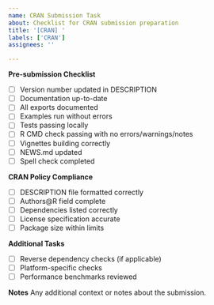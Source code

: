 ```yaml
---
name: CRAN Submission Task
about: Checklist for CRAN submission preparation
title: '[CRAN] '
labels: ['CRAN']
assignees: ''

---
```


**Pre-submission Checklist**
- [ ] Version number updated in DESCRIPTION
- [ ] Documentation up-to-date
- [ ] All exports documented
- [ ] Examples run without errors
- [ ] Tests passing locally
- [ ] R CMD check passing with no errors/warnings/notes
- [ ] Vignettes building correctly
- [ ] NEWS.md updated
- [ ] Spell check completed

**CRAN Policy Compliance**
- [ ] DESCRIPTION file formatted correctly
- [ ] Authors@R field complete
- [ ] Dependencies listed correctly
- [ ] License specification accurate
- [ ] Package size within limits

**Additional Tasks**
- [ ] Reverse dependency checks (if applicable)
- [ ] Platform-specific checks
- [ ] Performance benchmarks reviewed

**Notes**
Any additional context or notes about the submission. 